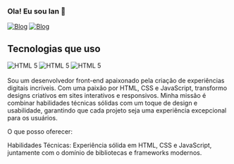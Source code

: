 ### Ola! Eu sou Ian 🤚
 
[![Blog](https://img.shields.io/badge/YouTube-FF0000?style=for-the-badge&logo=youtube&logoColor=white)](https://www.youtube.com/@_L1iL)
[![Blog](https://img.shields.io/badge/LinkedIn-0077B5?style=for-the-badge&logo=linkedin&logoColor=white)](https://www.linkedin.com/in/ian-dourado-5aa76b285/)

 
## Tecnologias que uso
 
<div>
<img alt="HTML 5" src="https://img.shields.io/badge/HTML5-E34F26?style=for-the-badge&logo=html5&logoColor=white"/>
<img alt="HTML 5" src="https://img.shields.io/badge/CSS3-1572B6?style=for-the-badge&logo=css3&logoColor=white"/>
<img alt="HTML 5" src="https://img.shields.io/badge/JavaScript-F7DF1E?style=for-the-badge&logo=javascript&logoColor=black"/>


</div>
<br>
Sou um desenvolvedor front-end apaixonado pela criação de experiências digitais incríveis. Com uma paixão por HTML, CSS e JavaScript, transformo designs criativos em sites interativos e responsivos. Minha missão é combinar habilidades técnicas sólidas com um toque de design e usabilidade, garantindo que cada projeto seja uma experiência excepcional para os usuários.

O que posso oferecer:

Habilidades Técnicas: Experiência sólida em HTML, CSS e JavaScript, juntamente com o domínio de bibliotecas e frameworks modernos.
 
